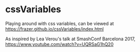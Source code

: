 # cssVariables
Playing around with css variables, can be viewed at https://frazer.github.io/cssVariables/index.html

As inspired by Lea Verou's talk at SmashConf Barcelona 2017, https://www.youtube.com/watch?v=UQRSaG1hQ20

